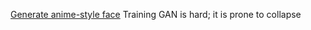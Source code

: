 
[Generate anime-style face](https://towardsdatascience.com/generate-anime-style-face-using-dcgan-and-explore-its-latent-feature-representation-ae0e905f3974)
Training GAN is hard; it is prone to collapse
